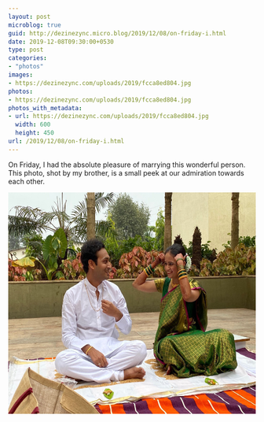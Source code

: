 ```yaml
---
layout: post
microblog: true
guid: http://dezinezync.micro.blog/2019/12/08/on-friday-i.html
date: 2019-12-08T09:30:00+0530
type: post
categories:
- "photos"
images:
- https://dezinezync.com/uploads/2019/fcca8ed804.jpg
photos:
- https://dezinezync.com/uploads/2019/fcca8ed804.jpg
photos_with_metadata:
- url: https://dezinezync.com/uploads/2019/fcca8ed804.jpg
  width: 600
  height: 450
url: /2019/12/08/on-friday-i.html
---
```

On Friday, I had the absolute pleasure of marrying this wonderful person. This photo, shot by my brother, is a small peek at our admiration towards each other. 

<img src="uploads/2019/fcca8ed804.jpg" width="600" height="450" alt="" />
